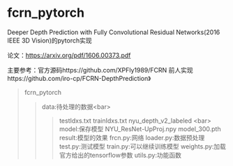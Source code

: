# fcrn_pytorch
Deeper Depth Prediction with Fully Convolutional Residual Networks(2016 IEEE 3D Vision)的pytorch实现

论文：https://arxiv.org/pdf/1606.00373.pdf

主要参考：官方源码https://github.com/XPFly1989/FCRN
         前人实现https://github.com/iro-cp/FCRN-DepthPrediction》
>fcrn_pytorch
>>data:待处理的数据\<bar>
>>>testIdxs.txt  trainIdxs.txt  nyu_depth_v2_labeled \<bar>
>>model:保存模型
>>>NYU_ResNet-UpProj.npy model_300.pth
>>result:模型的效果
>>frcn.py:网络
>>loader.py:数据预处理
>>test.py:测试模型
>>train.py:可以继续训练模型
>>weights.py:加载官方给出的tensorflow参数
>>utils.py:功能函数
